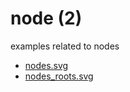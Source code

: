 # node (2)
examples related to nodes

+ [nodes.svg](nodes.svg)
+ [nodes_roots.svg](nodes_roots.svg)
